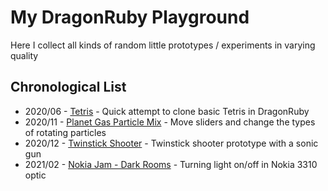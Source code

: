 # My DragonRuby Playground

Here I collect all kinds of random little prototypes / experiments in varying quality

## Chronological List
- 2020/06 - [Tetris](./tetris) - Quick attempt to clone basic Tetris in DragonRuby
- 2020/11 - [Planet Gas Particle Mix](./planet-gas-particles-mix) - Move sliders and change the types of rotating particles
- 2020/12 - [Twinstick Shooter](./twinstick-shooter) - Twinstick shooter prototype with a sonic gun
- 2021/02 - [Nokia Jam - Dark Rooms](./nokiajam-dark-rooms/) - Turning light on/off in Nokia 3310 optic
